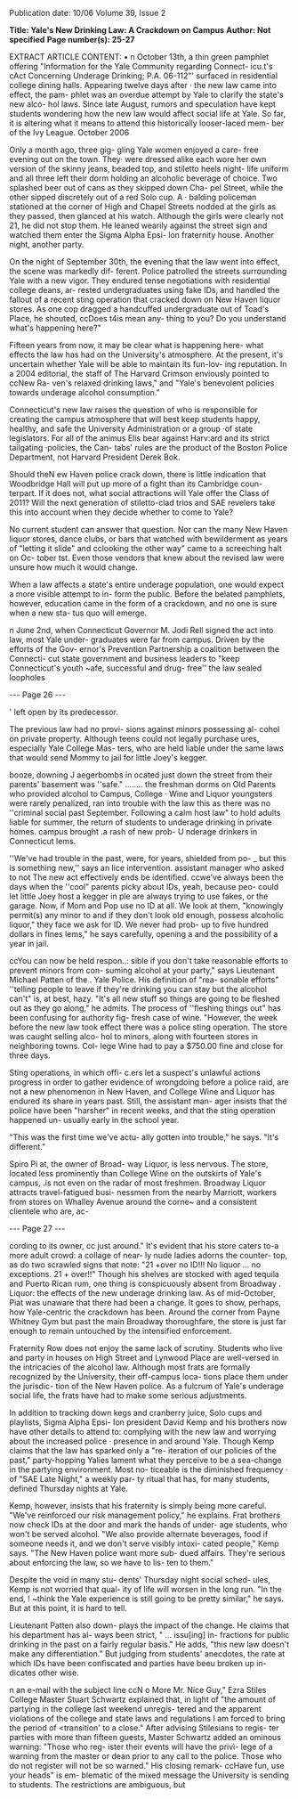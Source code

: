 Publication date: 10/06
Volume 39, Issue 2

**Title: Yale's New Drinking Law: A Crackdown on Campus**
**Author: Not specified**
**Page number(s): 25-27**

EXTRACT ARTICLE CONTENT:
• 
n October 13th, a thin 
green pamphlet offering 
"Information for the Yale 
Community regarding 
Connect-
icu.t's cAct Concerning Underage 
Drinking; P.A. 06-112"' surfaced 
in residential college dining halls. 
Appearing twelve days after · the 
new law came into effect, the pam-
phlet was an overdue attempt by 
Yale to clarify the state's new alco-
hol laws. Since late August, rumors 
and speculation have kept students 
wondering how the new law would 
affect social life at Yale. So far, it 
is altering what it means to attend 
this historically looser-laced mem-
ber of the Ivy League. 
October 2006 

Only a month ago, three gig-
gling Yale women enjoyed a care-
free evening out on the town. They· 
were dressed alike 
each wore her 
own version of the skinny jeans, 
beaded top, and stiletto heels night-
life uniform and all three left their 
dorm holding an alcoholic beverage 
of choice. Two splashed beer out 
of cans as they skipped down Cha-
pel Street, while the other sipped 
discretely out of a red Solo cup. A · 
balding policeman stationed at the 
corner of High and Chapel Streets 
nodded at the girls as they passed, 
then glanced at his watch. Although 
the girls were clearly not 21, he did 
not stop them. He leaned wearily 
against the street sign and watched 
them enter the Sigma Alpha Epsi-
lon fraternity house. Another night, 
another party. 

On the night of September 30th, 
the evening that the law went into 
effect, the scene was markedly dif-
ferent. Police patrolled the streets 
surrounding Yale with a new vigor. 
They endured tense negotiations 
with residential college deans, ar-
rested undergraduates using fake 
IDs, and handled the fallout of a 
recent sting operation that cracked 
down on New Haven liquor stores. 
As one cop dragged a handcuffed 
undergraduate out of Toad's Place, 
he shouted, ccDoes t4is mean any-
thing to you? Do you understand 
what's happening here?" 

Fifteen years from now, it may 
be clear what is happening here-
what effects the law has had on the 
University's atmosphere. At the 
present, it's uncertain whether Yale 
will be able to maintain its fun-lov-
ing reputation. In a 2004 editorial, 
the staff of The Harvard Crimson 
enviously pointed to ccNew Ra-
ven's relaxed drinking laws," and 
"Yale's benevolent policies towards 
underage alcohol consumption." 

Connecticut's new law raises the 
question of who is responsible for 
creating the campus atmosphere 
that will best keep students happy, 
healthy, and safe 
the University 
Administration or a group ·of state 
legislators. For all of the animus 
Elis bear against Harv:ard and its 
strict tailgating ·policies, the Can-
tabs' rules are the product of the 
Boston Police Department, not 
Harvard President Derek Bok. 

Should theN ew Haven police crack 
down, there is little indication that 
Woodbridge Hall will put up more 
of a fight than its Cambridge coun-
terpart. If it does not, what social 
attractions will Yale offer the Class 
of 2011? Will the next generation of 
stiletto-clad trios and SAE revelers 
take this into account when they 
decide whether to come to Yale? 

No current student can answer 
that question. Nor can the many 
New Haven liquor stores, dance 
clubs, or bars that watched with 
bewilderment as years of "letting it 
slide" and cclooking the other way" 
came to a screeching halt on Oc-
tober tst. Even those vendors that 
knew about the revised law were 
unsure how much it would change. 

When a law affects a state's entire 
underage population, one would 
expect a more visible attempt to in-
form the public. Before the belated 
pamphlets, 
however, 
education 
came in the form of a crackdown, 
and no one is sure when a new sta-
tus quo will emerge. 

n June 2nd, when Connecticut 
Governor M. Jodi Rell signed 
the act into law, most Yale under-
graduates were far from campus. 
Driven by the efforts of the Gov-
ernor's Prevention Partnership 
a 
coalition between the Connecti-
cut state government and business 
leaders to "keep Connecticut's 
youth ~afe, successful and drug-
free'' 
the law sealed loopholes 


--- Page 26 ---

' 
left open by its predecessor. 

The previous law had no provi-
sions against minors possessing al-
cohol on private property. Although 
teens could not legally purchase 
ures, especially Yale College Mas-
ters, who are held liable under the 
same laws that would send Mommy 
to jail for little Joey's kegger. 

booze, downing J aegerbombs in 
ocated just down the street from 
their parents' basement was ''safe." 
........ the freshman dorms on Old 
Parents who provided alcohol to 
Campus, College · Wine and Liquor 
youngsters were rarely penalized, 
ran into trouble with the law this 
as there was no ''criminal social 
past September. Following a calm 
host law" to hold adults liable for 
summer, the return of students to 
underage drinking in private homes. 
campus brought .a rash of new prob-
U nderage drinkers in Connecticut 
lems. 

''We've had trouble in the past, 
were, for years, shielded from po-
_ but this is something new,'' says an 
lice intervention. 
assistant manager who asked to not 
The new act effectively ends 
be identified. ccwe've always been 
the days when the ''cool" parents 
picky about IDs, yeah, because peo-
could let little Joey host a kegger in 
ple are always trying to use fakes, or 
the garage. Now, if Mom and Pop 
use no ID at all. We look at them, 
"knowingly permit(s) any minor to 
and if they don't look old enough, 
possess alcoholic liquor," they face 
we ask for ID. We never had prob-
up to five hundred dollars in fines 
lems," he says carefully, opening a 
and the possibility of a year in jail. 

ccYou can now be held respon..: 
sible if you don't take reasonable 
efforts to prevent minors from con-
suming alcohol at your party," says 
Lieutenant Michael Patten of the 
. 
Yale Police. His definition of "rea-
sonable efforts" 
''telling people 
to leave if they're drinking you 
can stay but the alcohol can't" is, 
at best, hazy. "It's all new stuff so 
things are going to be fleshed out 
as they go along," he admits. The 
process of ''fleshing things out" has 
been confusing for authority fig-
fresh case of wine. "However, the 
week before the new law took effect 
there was a police sting operation. 
The store was caught selling alco-
hol to minors, along with fourteen 
stores in neighboring towns. Col-
lege Wine had to pay a $750.00 fine 
and close for three days. 

Sting operations, in which offi-
c.ers let a suspect's unlawful actions 
progress in order to gather evidence 
of wrongdoing before a police 
raid, are not a new phenomenon 
in New Haven, and College Wine 
and Liquor has endured its share in 
years past. Still, the assistant man-
ager insists that the police have been 
"harsher" in recent weeks, and that 
the sting operation happened un-
usually early in the school year. 

"This was the first time we've actu-
ally gotten into trouble," he says. 
"It's different." 

Spiro Pi at, the owner of Broad-
way Liquor, is less nervous. The 
store, located less prominently than 
College Wine on the outskirts of 
Yale's campus, .is not even on the 
radar of most freshmen. Broadway 
Liquor attracts travel-fatigued busi-
nessmen from the nearby Marriott, 
workers from stores on Whalley 
Avenue around the corne~ and a 
consistent clientele who are, ac-


--- Page 27 ---

cording to its owner, cc just around." 
It's evident that his store caters to-a 
more adult crowd: a collage of near-
ly nude ladies adorns the counter-
top, as do two scrawled signs that 
note: "21 +over no ID!!! No liquor ... 
no exceptions. 21 + over!!" Though 
his shelves are stocked with aged 
tequila and Puerto Rican rum, one 
thing is conspicuously absent from 
Broadway . Liquor: the effects of 
the new underage drinking law. As 
of mid-October, Piat was unaware 
that there had been a change. It goes 
to show, perhaps, how Yale-centric 
the crackdown has been. Around 
the corner from Payne Whitney 
Gym but past the main Broadway 
thoroughfare, the store is just far 
enough to remain untouched by the 
intensified enforcement. 

Fraternity Row does not enjoy 
the same lack of scrutiny. Students 
who live and party in houses on 
High Street and Lynwood Place 
are well-versed in the intricacies 
of the alcohol law. Although most 
frats are formally recognized by the 
University, their off-campus loca-
tions place them under the jurisdic-
tion of the New Haven police. As 
a fulcrum of Yale's underage social 
life, the frats have had to make some 
serious adjustments. 

In addition to tracking down 
kegs and cranberry juice, Solo cups 
and playlists, Sigma Alpha Epsi-
Ion president David Kemp and his 
brothers now have other details 
to attend to: complying with the 
new law and worrying about the 
increased police · presence in and 
around Yale. Though Kemp claims 
that the law has sparked only a "re-
iteration of our policies of the past," 
party-hopping Yalies lament what 
they perceive to be a sea-change in 
the partying environment. Most no-
ticeable is the diminished frequency · 
of "SAE Late Night," a weekly par-
ty ritual that has, for many students, 
defined Thursday nights at Yale. 

Kemp, however, insists that 
his fraternity is simply being more 
careful. "We've reinforced our risk 
management policy," he explains. 
Frat brothers now check IDs at the 
door and mark the hands of under-
age students, who won't be served 
alcohol. "We also provide alternate 
beverages, food if someone needs it, 
and we don't serve visibly intoxi-
cated people," Kemp says. "The 
New Haven police want more sub-
dued affairs. They're serious about 
enforcing the law, so we have to lis-
ten to them." 

Despite the void in many stu-
dents' Thursday night social sched-
ules, Kemp is not worried that qual-
ity of life will worsen in the long 
run. "In the end, ! ~think the Yale 
experience is still going to be pretty 
similar," he says. But at this point, it 
is hard to tell. 

Lieutenant Patten also down-
plays the impact of the change. He 
claims that his department has al-
ways been strict, " ... issu[ing] in-
fractions for public drinking in the 
past on a fairly regular basis." He 
adds, "this new law doesn't make 
any differentiation." But judging 
from students' anecdotes, the rate 
at which IDs have been confiscated 
and parties have beeu broken up in-
dicates other wise. 

n an e-mail with the subject 
line ccN o More Mr. Nice Guy," 
Ezra Stiles College Master Stuart 
Schwartz explained that, in light 
of "the amount of partying in the 
college 
last 
weekend 
unregis-
tered 
and the apparent violations 
of the college and state laws and 
regulations I am forced to bring 
the period of <transition' to a close." 
After advising Stilesians to regis-
ter parties with more than fifteen 
guests, Master Schwartz added an 
ominous warning: "Those who reg-
ister their events will have the privi-
lege of a warning from the master or 
dean prior to any call to the police. 
Those who do not register will not 
be so warned." His closing remark-
ccHave fun, use your heads" 
is em-
blematic of the mixed message the 
University is sending to students. 
The restrictions are ambiguous, but